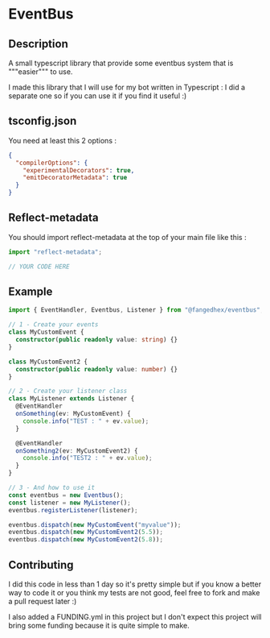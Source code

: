 # EventBus

## Description

A small typescript library that provide some eventbus system that is """easier""" to use.

I made this library that I will use for my bot written in Typescript : I did a separate one so if you can use it
if you find it useful :)

## tsconfig.json

You need at least this 2 options :

```json
{
  "compilerOptions": {
    "experimentalDecorators": true,
    "emitDecoratorMetadata": true
  }
}
```

## Reflect-metadata

You should import reflect-metadata at the top of your main file like this :

```typescript
import "reflect-metadata";

// YOUR CODE HERE
```

## Example

```typescript
import { EventHandler, Eventbus, Listener } from "@fangedhex/eventbus";

// 1 - Create your events
class MyCustomEvent {
  constructor(public readonly value: string) {}
}

class MyCustomEvent2 {
  constructor(public readonly value: number) {}
}

// 2 - Create your listener class
class MyListener extends Listener {
  @EventHandler
  onSomething(ev: MyCustomEvent) {
    console.info("TEST : " + ev.value);
  }

  @EventHandler
  onSomething2(ev: MyCustomEvent2) {
    console.info("TEST2 : " + ev.value);
  }
}

// 3 - And how to use it
const eventbus = new Eventbus();
const listener = new MyListener();
eventbus.registerListener(listener);

eventbus.dispatch(new MyCustomEvent("myvalue"));
eventbus.dispatch(new MyCustomEvent2(5.5));
eventbus.dispatch(new MyCustomEvent2(5.8));
```

## Contributing

I did this code in less than 1 day so it's pretty simple but if you know a better way to code it or you think
my tests are not good, feel free to fork and make a pull request later :)

I also added a FUNDING.yml in this project but I don't expect this project will bring some funding
because it is quite simple to make.
